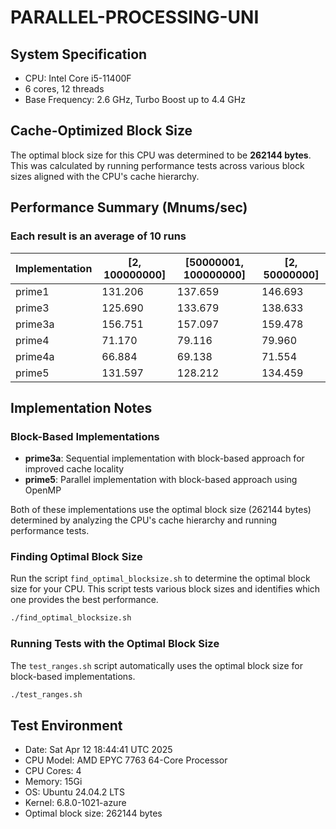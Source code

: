 # PARALLEL-PROCESSING-UNI

## System Specification
- CPU: Intel Core i5-11400F
- 6 cores, 12 threads
- Base Frequency: 2.6 GHz, Turbo Boost up to 4.4 GHz

## Cache-Optimized Block Size
The optimal block size for this CPU was determined to be **262144 bytes**.
This was calculated by running performance tests across various block sizes aligned with the CPU's cache hierarchy.

## Performance Summary (Mnums/sec)
### Each result is an average of 10 runs

| Implementation | [2, 100000000] | [50000001, 100000000] | [2, 50000000] |
|----------------|-----------|--------------|-------------|
| prime1 | 131.206 | 137.659 | 146.693 |
| prime3 | 125.690 | 133.679 | 138.633 |
| prime3a | 156.751 | 157.097 | 159.478 |
| prime4 | 71.170 | 79.116 | 79.960 |
| prime4a | 66.884 | 69.138 | 71.554 |
| prime5 | 131.597 | 128.212 | 134.459 |

## Implementation Notes

### Block-Based Implementations
- **prime3a**: Sequential implementation with block-based approach for improved cache locality
- **prime5**: Parallel implementation with block-based approach using OpenMP

Both of these implementations use the optimal block size (262144 bytes) determined
by analyzing the CPU's cache hierarchy and running performance tests.

### Finding Optimal Block Size
Run the script `find_optimal_blocksize.sh` to determine the optimal block size for your CPU.
This script tests various block sizes and identifies which one provides the best performance.

```bash
./find_optimal_blocksize.sh
```

### Running Tests with the Optimal Block Size
The `test_ranges.sh` script automatically uses the optimal block size for block-based implementations.

```bash
./test_ranges.sh
```
## Test Environment
- Date: Sat Apr 12 18:44:41 UTC 2025
- CPU Model: AMD EPYC 7763 64-Core Processor
- CPU Cores: 4
- Memory: 15Gi
- OS: Ubuntu 24.04.2 LTS
- Kernel: 6.8.0-1021-azure
- Optimal block size: 262144 bytes

